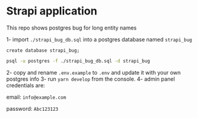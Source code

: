 # Strapi application

This repo shows postgres bug for long entity names


1- import `./strapi_bug_db.sql` into a postgres database named `strapi_bug`
```postgresql
create database strapi_bug;
```
```bash
psql -u postgres -f ./strapi_bug_db.sql -d strapi_bug
```

2- copy and rename `.env.example` to `.env` and update it with your own postgres info
3- run `yarn develop` from the console.
4- admin panel credentials are:
   
   email: `info@example.com`
   
   password: `Abc123123` 
